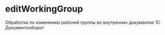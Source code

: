 # editWorkingGroup
Обработка по изменению рабочей группы во внутренних документах 1С Документооборот
